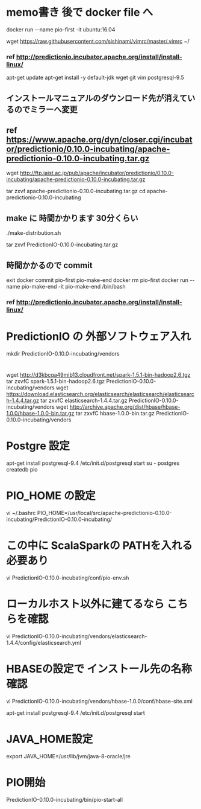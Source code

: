 # memo書き 後で docker file へ
docker run --name pio-first -it ubuntu:16.04

wget https://raw.githubusercontent.com/sishinami/vimrc/master/.vimrc ~/


### ref http://predictionio.incubator.apache.org/install/install-linux/

apt-get update
apt-get install -y  default-jdk   wget git vim postgresql-9.5

## インストールマニュアルのダウンロード先が消えているのでミラーへ変更
## ref https://www.apache.org/dyn/closer.cgi/incubator/predictionio/0.10.0-incubating/apache-predictionio-0.10.0-incubating.tar.gz

wget http://ftp.jaist.ac.jp/pub/apache/incubator/predictionio/0.10.0-incubating/apache-predictionio-0.10.0-incubating.tar.gz

tar zxvf apache-predictionio-0.10.0-incubating.tar.gz
cd apache-predictionio-0.10.0-incubating

## make に 時間かかります 30分くらい
./make-distribution.sh


tar zxvf PredictionIO-0.10.0-incubating.tar.gz

## 時間かかるので commit
exit
docker commit  pio-first pio-make-end
docker rm  pio-first
docker run --name pio-make-end -it  pio-make-end /bin/bash


### ref http://predictionio.incubator.apache.org/install/install-linux/


# PredictionIO の 外部ソフトウェア入れ
mkdir PredictionIO-0.10.0-incubating/vendors

#
wget http://d3kbcqa49mib13.cloudfront.net/spark-1.5.1-bin-hadoop2.6.tgz
tar zxvfC spark-1.5.1-bin-hadoop2.6.tgz PredictionIO-0.10.0-incubating/vendors
wget https://download.elasticsearch.org/elasticsearch/elasticsearch/elasticsearch-1.4.4.tar.gz
tar zxvfC elasticsearch-1.4.4.tar.gz PredictionIO-0.10.0-incubating/vendors
wget http://archive.apache.org/dist/hbase/hbase-1.0.0/hbase-1.0.0-bin.tar.gz
tar zxvfC hbase-1.0.0-bin.tar.gz PredictionIO-0.10.0-incubating/vendors

# Postgre 設定
apt-get install postgresql-9.4
/etc/init.d/postgresql start
su - postgres
createdb pio

# PIO_HOME の設定
vi ~/.bashrc
PIO_HOME=/usr/local/src/apache-predictionio-0.10.0-incubating/PredictionIO-0.10.0-incubating/


# この中に ScalaSparkの PATHを入れる必要あり
vi PredictionIO-0.10.0-incubating/conf/pio-env.sh

# ローカルホスト以外に建てるなら こちらを確認
vi PredictionIO-0.10.0-incubating/vendors/elasticsearch-1.4.4/config/elasticsearch.yml

# HBASEの設定で インストール先の名称確認
vi PredictionIO-0.10.0-incubating/vendors/hbase-1.0.0/conf/hbase-site.xml

apt-get install postgresql-9.4
/etc/init.d/postgresql start

# JAVA_HOME設定
export JAVA_HOME=/usr/lib/jvm/java-8-oracle/jre

# PIO開始
 PredictionIO-0.10.0-incubating/bin/pio-start-all



